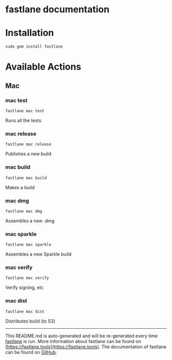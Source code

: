 fastlane documentation
================
# Installation
```
sudo gem install fastlane
```
# Available Actions
## Mac
### mac test
```
fastlane mac test
```
Runs all the tests
### mac release
```
fastlane mac release
```
Publishes a new build
### mac build
```
fastlane mac build
```
Makes a build
### mac dmg
```
fastlane mac dmg
```
Assembles a new .dmg
### mac sparkle
```
fastlane mac sparkle
```
Assembles a new Sparkle build
### mac verify
```
fastlane mac verify
```
Verify signing, etc
### mac dist
```
fastlane mac dist
```
Distributes build (to S3)

----

This README.md is auto-generated and will be re-generated every time [fastlane](https://fastlane.tools) is run.
More information about fastlane can be found on [https://fastlane.tools](https://fastlane.tools).
The documentation of fastlane can be found on [GitHub](https://github.com/fastlane/fastlane/tree/master/fastlane).
